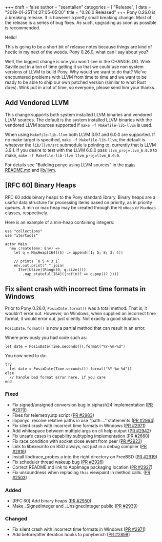 +++
draft = false
author = "seantallen"
categories = [
    "Release",
]
date = "2019-01-25T14:27:05-05:00"
title = "0.26.0 Released"
+++
Pony 0.26.0 is a breaking release. It is however a pretty small breaking change. Most of the release is a series of bug fixes. As such, upgrading as soon as possible is recommended.
<!--more-->

Hello!

This is going to be a short bit of release notes because things are kind of hectic in my next of the woods. Pony 0.26.0, what can I say about you?

Well, the biggest change is one you won't see in the CHANGELOG. Wink Saville put in a ton of time getting it so that we could use non system versions of LLVM to build Pony. Why would we want to do that? We've encountered problems with LLVM from time to time and we want to be ready to be able to ship our own patched version (similar to what Rust does). Wink put in a lot of time, so everyone, please send him your thanks.

## Add Vendored LLVM

This change supports both system installed LLVM binaries and vendored LLVM sources. The default is the system installed LLVM binaries with the vendored LLVM sources supported if  `make -f Makefile-lib-llvm` is used.

When using  `Makefile-lib-llvm`  both LLVM 3.9.1 and 6.0.0 are supported. If no make target is specified, `make -f Makefile-lib-llvm`, the default is whatever the `lib/llvm/src` submodule is pointing to, currently that is LLVM 3.9.1. If you desire to test with the LLVM 6.0.0 pass `llvm_proj=llvm_6.0.0`  to make, `make -f Makefile-lib-llvm llvm_proj=llvm_6.0.0`.

For details see "Building ponyc using LLVM sources" in the [main README.md](https://github.com/ponylang/ponyc#building-ponyc-using-llvm-sources) and [lib/llvm](https://github.com/ponylang/ponyc/tree/master/lib/llvm).

## [RFC 60] Binary Heaps

RFC 60 adds binary heaps to the Pony standard library. Binary heaps are a useful data structure for processing items based on priority, as in priority queues. A min or max heap may be created through the `MinHeap` or `MaxHeap` classes, respectively.

Here is an example of a min-heap containing integers:

```pony
use "collections"
use "itertools"

actor Main
  new create(env: Env) =>
    let q = MaxHeap[I64](5) .> append([1; 5; 8; 3; 4])

    // prints `8 5 4 3 1`
    env.out.print(" ".join(
      Iter[USize](Range(0, q.size()))
        .map_stateful[I64]({ref(n)? => q.pop()? })))
```

## Fix silent crash with incorrect time formats in Windows 

Prior to Pony 0.26.0, `PosixDate.format()` was a total method. That is, it wouldn't error out. However, on Windows, when supplied an incorrect time format, it would error out, just silently. Not exactly a good situation.

`PosixDate.format()` is now a partial method that can result in an error.

Where previously you had code such as:

```pony
let date = PosixDate(Time.seconds()).format("%Y-%m-%d")
```

You now need to do:

```pony
try
  let date = PosixDate(Time.seconds()).format("%Y-%m-%d")?
else
  // handle bad format error here, if you care
end
```

### Fixed

- Fix signed/unsigned conversion bug in siphash24 implementation ([PR #2979](https://github.com/ponylang/ponyc/pull/2979))
- Fixes for telemetry.stp script ([PR #2983](https://github.com/ponylang/ponyc/pull/2983))
- libponyc: resolve relative paths in use "path:..." statements ([PR #2964](https://github.com/ponylang/ponyc/pull/2964))
- Fix silent crash with incorrect time formats in Windows ([PR #2971](https://github.com/ponylang/ponyc/pull/2971))
- Add whitespace between multiple args on cli help output ([PR #2942](https://github.com/ponylang/ponyc/pull/2942))
- Fix unsafe cases in capability subtyping implementation ([PR #2660](https://github.com/ponylang/ponyc/pull/2660))
- Fix race condition with socket close event from peer ([PR #2923](https://github.com/ponylang/ponyc/pull/2923))
- Link to libexecinfo on BSD always, not just in a debug compiler ([PR #2916](https://github.com/ponylang/ponyc/pull/2916))
- Install libdtrace_probes.a into the right directory on FreeBSD ([PR #2919](https://github.com/ponylang/ponyc/pull/2919))
- Fix scheduler thread wakeup bug ([PR #2926](https://github.com/ponylang/ponyc/pull/2926))
- Correct README.md link to AppImage packaging location ([PR #2927](https://github.com/ponylang/ponyc/pull/2927))
- Fix unsoundness when replacing `this` viewpoint in method calls. ([PR #2503](https://github.com/ponylang/ponyc/pull/2503))

### Added

- [RFC 60] Add binary heaps ([PR #2950](https://github.com/ponylang/ponyc/pull/2950))
- Make _SignedInteger and _UnsignedInteger public ([PR #2939](https://github.com/ponylang/ponyc/pull/2939))

### Changed

- Fix silent crash with incorrect time formats in Windows ([PR #2971](https://github.com/ponylang/ponyc/pull/2971))
- Add before/after iteration hooks to ponybench ([PR #2898](https://github.com/ponylang/ponyc/pull/2898))
